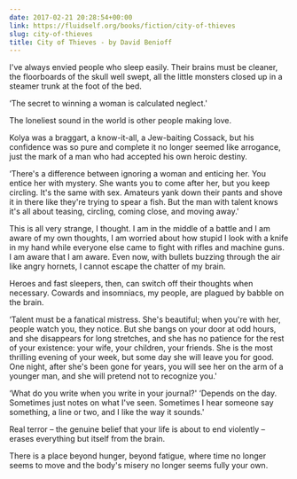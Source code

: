 ```yaml
---
date: 2017-02-21 20:28:54+00:00
link: https://fluidself.org/books/fiction/city-of-thieves
slug: city-of-thieves
title: City of Thieves - by David Benioff
---
```


I've always envied people who sleep easily. Their brains must be cleaner, the floorboards of the skull well swept, all the little monsters closed up in a steamer trunk at the foot of the bed.

‘The secret to winning a woman is calculated neglect.'

The loneliest sound in the world is other people making love.

Kolya was a braggart, a know-it-all, a Jew-baiting Cossack, but his confidence was so pure and complete it no longer seemed like arrogance, just the mark of a man who had accepted his own heroic destiny.

‘There's a difference between ignoring a woman and enticing her. You entice her with mystery. She wants you to come after her, but you keep circling. It's the same with sex. Amateurs yank down their pants and shove it in there like they're trying to spear a fish. But the man with talent knows it's all about teasing, circling, coming close, and moving away.'

This is all very strange, I thought. I am in the middle of a battle and I am aware of my own thoughts, I am worried about how stupid I look with a knife in my hand while everyone else came to fight with rifles and machine guns. I am aware that I am aware. Even now, with bullets buzzing through the air like angry hornets, I cannot escape the chatter of my brain.

Heroes and fast sleepers, then, can switch off their thoughts when necessary. Cowards and insomniacs, my people, are plagued by babble on the brain.

‘Talent must be a fanatical mistress. She's beautiful; when you're with her, people watch you, they notice. But she bangs on your door at odd hours, and she disappears for long stretches, and she has no patience for the rest of your existence: your wife, your children, your friends. She is the most thrilling evening of your week, but some day she will leave you for good. One night, after she's been gone for years, you will see her on the arm of a younger man, and she will pretend not to recognize you.'

‘What do you write when you write in your journal?' ‘Depends on the day. Sometimes just notes on what I've seen. Sometimes I hear someone say something, a line or two, and I like the way it sounds.'

Real terror – the genuine belief that your life is about to end violently – erases everything but itself from the brain.

There is a place beyond hunger, beyond fatigue, where time no longer seems to move and the body's misery no longer seems fully your own.
